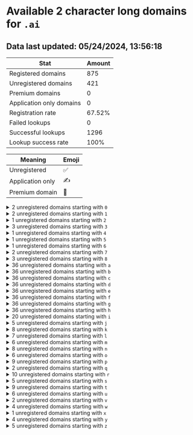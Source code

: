 # Available 2 character long domains for `.ai`

## Data last updated: 05/24/2024, 13:56:18

|Stat|Amount|
|--|--|
|Registered domains|875|
|Unregistered domains|421|
|Premium domains|0|
|Application only domains|0|
|Registration rate|67.52%|
|Failed lookups|0|
|Successful lookups|1296|
|Lookup success rate|100%|


|Meaning|Emoji|
|--|--|
|Unregistered|:white_check_mark:|
|Application only|:writing_hand:|
|Premium domain|:gem:|

<details>
<summary>2 unregistered domains starting with <bold><code>0</code></bold></summary>

|Type|Domain|
|--|--|
|:white_check_mark:|`06.ai`|
|:white_check_mark:|`0x.ai`|
</details>
<details>
<summary>2 unregistered domains starting with <bold><code>1</code></bold></summary>

|Type|Domain|
|--|--|
|:white_check_mark:|`1a.ai`|
|:white_check_mark:|`1v.ai`|
</details>
<details>
<summary>1 unregistered domains starting with <bold><code>2</code></bold></summary>

|Type|Domain|
|--|--|
|:white_check_mark:|`2i.ai`|
</details>
<details>
<summary>3 unregistered domains starting with <bold><code>3</code></bold></summary>

|Type|Domain|
|--|--|
|:white_check_mark:|`30.ai`|
|:white_check_mark:|`3a.ai`|
|:white_check_mark:|`3g.ai`|
</details>
<details>
<summary>1 unregistered domains starting with <bold><code>4</code></bold></summary>

|Type|Domain|
|--|--|
|:white_check_mark:|`42.ai`|
</details>
<details>
<summary>1 unregistered domains starting with <bold><code>5</code></bold></summary>

|Type|Domain|
|--|--|
|:white_check_mark:|`5l.ai`|
</details>
<details>
<summary>1 unregistered domains starting with <bold><code>6</code></bold></summary>

|Type|Domain|
|--|--|
|:white_check_mark:|`6q.ai`|
</details>
<details>
<summary>2 unregistered domains starting with <bold><code>7</code></bold></summary>

|Type|Domain|
|--|--|
|:white_check_mark:|`7c.ai`|
|:white_check_mark:|`7w.ai`|
</details>
<details>
<summary>3 unregistered domains starting with <bold><code>8</code></bold></summary>

|Type|Domain|
|--|--|
|:white_check_mark:|`86.ai`|
|:white_check_mark:|`8h.ai`|
|:white_check_mark:|`8m.ai`|
</details>
<details>
<summary>36 unregistered domains starting with <bold><code>a</code></bold></summary>

|Type|Domain|
|--|--|
|:white_check_mark:|`a0.ai`|
|:white_check_mark:|`a1.ai`|
|:white_check_mark:|`a2.ai`|
|:white_check_mark:|`a3.ai`|
|:white_check_mark:|`a4.ai`|
|:white_check_mark:|`a5.ai`|
|:white_check_mark:|`a6.ai`|
|:white_check_mark:|`a7.ai`|
|:white_check_mark:|`a8.ai`|
|:white_check_mark:|`a9.ai`|
|:white_check_mark:|`aa.ai`|
|:white_check_mark:|`ab.ai`|
|:white_check_mark:|`ac.ai`|
|:white_check_mark:|`ad.ai`|
|:white_check_mark:|`ae.ai`|
|:white_check_mark:|`af.ai`|
|:white_check_mark:|`ag.ai`|
|:white_check_mark:|`ah.ai`|
|:white_check_mark:|`ai.ai`|
|:white_check_mark:|`aj.ai`|
|:white_check_mark:|`ak.ai`|
|:white_check_mark:|`al.ai`|
|:white_check_mark:|`am.ai`|
|:white_check_mark:|`an.ai`|
|:white_check_mark:|`ao.ai`|
|:white_check_mark:|`ap.ai`|
|:white_check_mark:|`aq.ai`|
|:white_check_mark:|`ar.ai`|
|:white_check_mark:|`as.ai`|
|:white_check_mark:|`at.ai`|
|:white_check_mark:|`au.ai`|
|:white_check_mark:|`av.ai`|
|:white_check_mark:|`aw.ai`|
|:white_check_mark:|`ax.ai`|
|:white_check_mark:|`ay.ai`|
|:white_check_mark:|`az.ai`|
</details>
<details>
<summary>36 unregistered domains starting with <bold><code>b</code></bold></summary>

|Type|Domain|
|--|--|
|:white_check_mark:|`b0.ai`|
|:white_check_mark:|`b1.ai`|
|:white_check_mark:|`b2.ai`|
|:white_check_mark:|`b3.ai`|
|:white_check_mark:|`b4.ai`|
|:white_check_mark:|`b5.ai`|
|:white_check_mark:|`b6.ai`|
|:white_check_mark:|`b7.ai`|
|:white_check_mark:|`b8.ai`|
|:white_check_mark:|`b9.ai`|
|:white_check_mark:|`ba.ai`|
|:white_check_mark:|`bb.ai`|
|:white_check_mark:|`bc.ai`|
|:white_check_mark:|`bd.ai`|
|:white_check_mark:|`be.ai`|
|:white_check_mark:|`bf.ai`|
|:white_check_mark:|`bg.ai`|
|:white_check_mark:|`bh.ai`|
|:white_check_mark:|`bi.ai`|
|:white_check_mark:|`bj.ai`|
|:white_check_mark:|`bk.ai`|
|:white_check_mark:|`bl.ai`|
|:white_check_mark:|`bm.ai`|
|:white_check_mark:|`bn.ai`|
|:white_check_mark:|`bo.ai`|
|:white_check_mark:|`bp.ai`|
|:white_check_mark:|`bq.ai`|
|:white_check_mark:|`br.ai`|
|:white_check_mark:|`bs.ai`|
|:white_check_mark:|`bt.ai`|
|:white_check_mark:|`bu.ai`|
|:white_check_mark:|`bv.ai`|
|:white_check_mark:|`bw.ai`|
|:white_check_mark:|`bx.ai`|
|:white_check_mark:|`by.ai`|
|:white_check_mark:|`bz.ai`|
</details>
<details>
<summary>36 unregistered domains starting with <bold><code>c</code></bold></summary>

|Type|Domain|
|--|--|
|:white_check_mark:|`c0.ai`|
|:white_check_mark:|`c1.ai`|
|:white_check_mark:|`c2.ai`|
|:white_check_mark:|`c3.ai`|
|:white_check_mark:|`c4.ai`|
|:white_check_mark:|`c5.ai`|
|:white_check_mark:|`c6.ai`|
|:white_check_mark:|`c7.ai`|
|:white_check_mark:|`c8.ai`|
|:white_check_mark:|`c9.ai`|
|:white_check_mark:|`ca.ai`|
|:white_check_mark:|`cb.ai`|
|:white_check_mark:|`cc.ai`|
|:white_check_mark:|`cd.ai`|
|:white_check_mark:|`ce.ai`|
|:white_check_mark:|`cf.ai`|
|:white_check_mark:|`cg.ai`|
|:white_check_mark:|`ch.ai`|
|:white_check_mark:|`ci.ai`|
|:white_check_mark:|`cj.ai`|
|:white_check_mark:|`ck.ai`|
|:white_check_mark:|`cl.ai`|
|:white_check_mark:|`cm.ai`|
|:white_check_mark:|`cn.ai`|
|:white_check_mark:|`co.ai`|
|:white_check_mark:|`cp.ai`|
|:white_check_mark:|`cq.ai`|
|:white_check_mark:|`cr.ai`|
|:white_check_mark:|`cs.ai`|
|:white_check_mark:|`ct.ai`|
|:white_check_mark:|`cu.ai`|
|:white_check_mark:|`cv.ai`|
|:white_check_mark:|`cw.ai`|
|:white_check_mark:|`cx.ai`|
|:white_check_mark:|`cy.ai`|
|:white_check_mark:|`cz.ai`|
</details>
<details>
<summary>36 unregistered domains starting with <bold><code>d</code></bold></summary>

|Type|Domain|
|--|--|
|:white_check_mark:|`d0.ai`|
|:white_check_mark:|`d1.ai`|
|:white_check_mark:|`d2.ai`|
|:white_check_mark:|`d3.ai`|
|:white_check_mark:|`d4.ai`|
|:white_check_mark:|`d5.ai`|
|:white_check_mark:|`d6.ai`|
|:white_check_mark:|`d7.ai`|
|:white_check_mark:|`d8.ai`|
|:white_check_mark:|`d9.ai`|
|:white_check_mark:|`da.ai`|
|:white_check_mark:|`db.ai`|
|:white_check_mark:|`dc.ai`|
|:white_check_mark:|`dd.ai`|
|:white_check_mark:|`de.ai`|
|:white_check_mark:|`df.ai`|
|:white_check_mark:|`dg.ai`|
|:white_check_mark:|`dh.ai`|
|:white_check_mark:|`di.ai`|
|:white_check_mark:|`dj.ai`|
|:white_check_mark:|`dk.ai`|
|:white_check_mark:|`dl.ai`|
|:white_check_mark:|`dm.ai`|
|:white_check_mark:|`dn.ai`|
|:white_check_mark:|`do.ai`|
|:white_check_mark:|`dp.ai`|
|:white_check_mark:|`dq.ai`|
|:white_check_mark:|`dr.ai`|
|:white_check_mark:|`ds.ai`|
|:white_check_mark:|`dt.ai`|
|:white_check_mark:|`du.ai`|
|:white_check_mark:|`dv.ai`|
|:white_check_mark:|`dw.ai`|
|:white_check_mark:|`dx.ai`|
|:white_check_mark:|`dy.ai`|
|:white_check_mark:|`dz.ai`|
</details>
<details>
<summary>36 unregistered domains starting with <bold><code>e</code></bold></summary>

|Type|Domain|
|--|--|
|:white_check_mark:|`e0.ai`|
|:white_check_mark:|`e1.ai`|
|:white_check_mark:|`e2.ai`|
|:white_check_mark:|`e3.ai`|
|:white_check_mark:|`e4.ai`|
|:white_check_mark:|`e5.ai`|
|:white_check_mark:|`e6.ai`|
|:white_check_mark:|`e7.ai`|
|:white_check_mark:|`e8.ai`|
|:white_check_mark:|`e9.ai`|
|:white_check_mark:|`ea.ai`|
|:white_check_mark:|`eb.ai`|
|:white_check_mark:|`ec.ai`|
|:white_check_mark:|`ed.ai`|
|:white_check_mark:|`ee.ai`|
|:white_check_mark:|`ef.ai`|
|:white_check_mark:|`eg.ai`|
|:white_check_mark:|`eh.ai`|
|:white_check_mark:|`ei.ai`|
|:white_check_mark:|`ej.ai`|
|:white_check_mark:|`ek.ai`|
|:white_check_mark:|`el.ai`|
|:white_check_mark:|`em.ai`|
|:white_check_mark:|`en.ai`|
|:white_check_mark:|`eo.ai`|
|:white_check_mark:|`ep.ai`|
|:white_check_mark:|`eq.ai`|
|:white_check_mark:|`er.ai`|
|:white_check_mark:|`es.ai`|
|:white_check_mark:|`et.ai`|
|:white_check_mark:|`eu.ai`|
|:white_check_mark:|`ev.ai`|
|:white_check_mark:|`ew.ai`|
|:white_check_mark:|`ex.ai`|
|:white_check_mark:|`ey.ai`|
|:white_check_mark:|`ez.ai`|
</details>
<details>
<summary>36 unregistered domains starting with <bold><code>f</code></bold></summary>

|Type|Domain|
|--|--|
|:white_check_mark:|`f0.ai`|
|:white_check_mark:|`f1.ai`|
|:white_check_mark:|`f2.ai`|
|:white_check_mark:|`f3.ai`|
|:white_check_mark:|`f4.ai`|
|:white_check_mark:|`f5.ai`|
|:white_check_mark:|`f6.ai`|
|:white_check_mark:|`f7.ai`|
|:white_check_mark:|`f8.ai`|
|:white_check_mark:|`f9.ai`|
|:white_check_mark:|`fa.ai`|
|:white_check_mark:|`fb.ai`|
|:white_check_mark:|`fc.ai`|
|:white_check_mark:|`fd.ai`|
|:white_check_mark:|`fe.ai`|
|:white_check_mark:|`ff.ai`|
|:white_check_mark:|`fg.ai`|
|:white_check_mark:|`fh.ai`|
|:white_check_mark:|`fi.ai`|
|:white_check_mark:|`fj.ai`|
|:white_check_mark:|`fk.ai`|
|:white_check_mark:|`fl.ai`|
|:white_check_mark:|`fm.ai`|
|:white_check_mark:|`fn.ai`|
|:white_check_mark:|`fo.ai`|
|:white_check_mark:|`fp.ai`|
|:white_check_mark:|`fq.ai`|
|:white_check_mark:|`fr.ai`|
|:white_check_mark:|`fs.ai`|
|:white_check_mark:|`ft.ai`|
|:white_check_mark:|`fu.ai`|
|:white_check_mark:|`fv.ai`|
|:white_check_mark:|`fw.ai`|
|:white_check_mark:|`fx.ai`|
|:white_check_mark:|`fy.ai`|
|:white_check_mark:|`fz.ai`|
</details>
<details>
<summary>36 unregistered domains starting with <bold><code>g</code></bold></summary>

|Type|Domain|
|--|--|
|:white_check_mark:|`g0.ai`|
|:white_check_mark:|`g1.ai`|
|:white_check_mark:|`g2.ai`|
|:white_check_mark:|`g3.ai`|
|:white_check_mark:|`g4.ai`|
|:white_check_mark:|`g5.ai`|
|:white_check_mark:|`g6.ai`|
|:white_check_mark:|`g7.ai`|
|:white_check_mark:|`g8.ai`|
|:white_check_mark:|`g9.ai`|
|:white_check_mark:|`ga.ai`|
|:white_check_mark:|`gb.ai`|
|:white_check_mark:|`gc.ai`|
|:white_check_mark:|`gd.ai`|
|:white_check_mark:|`ge.ai`|
|:white_check_mark:|`gf.ai`|
|:white_check_mark:|`gg.ai`|
|:white_check_mark:|`gh.ai`|
|:white_check_mark:|`gi.ai`|
|:white_check_mark:|`gj.ai`|
|:white_check_mark:|`gk.ai`|
|:white_check_mark:|`gl.ai`|
|:white_check_mark:|`gm.ai`|
|:white_check_mark:|`gn.ai`|
|:white_check_mark:|`go.ai`|
|:white_check_mark:|`gp.ai`|
|:white_check_mark:|`gq.ai`|
|:white_check_mark:|`gr.ai`|
|:white_check_mark:|`gs.ai`|
|:white_check_mark:|`gt.ai`|
|:white_check_mark:|`gu.ai`|
|:white_check_mark:|`gv.ai`|
|:white_check_mark:|`gw.ai`|
|:white_check_mark:|`gx.ai`|
|:white_check_mark:|`gy.ai`|
|:white_check_mark:|`gz.ai`|
</details>
<details>
<summary>36 unregistered domains starting with <bold><code>h</code></bold></summary>

|Type|Domain|
|--|--|
|:white_check_mark:|`h0.ai`|
|:white_check_mark:|`h1.ai`|
|:white_check_mark:|`h2.ai`|
|:white_check_mark:|`h3.ai`|
|:white_check_mark:|`h4.ai`|
|:white_check_mark:|`h5.ai`|
|:white_check_mark:|`h6.ai`|
|:white_check_mark:|`h7.ai`|
|:white_check_mark:|`h8.ai`|
|:white_check_mark:|`h9.ai`|
|:white_check_mark:|`ha.ai`|
|:white_check_mark:|`hb.ai`|
|:white_check_mark:|`hc.ai`|
|:white_check_mark:|`hd.ai`|
|:white_check_mark:|`he.ai`|
|:white_check_mark:|`hf.ai`|
|:white_check_mark:|`hg.ai`|
|:white_check_mark:|`hh.ai`|
|:white_check_mark:|`hi.ai`|
|:white_check_mark:|`hj.ai`|
|:white_check_mark:|`hk.ai`|
|:white_check_mark:|`hl.ai`|
|:white_check_mark:|`hm.ai`|
|:white_check_mark:|`hn.ai`|
|:white_check_mark:|`ho.ai`|
|:white_check_mark:|`hp.ai`|
|:white_check_mark:|`hq.ai`|
|:white_check_mark:|`hr.ai`|
|:white_check_mark:|`hs.ai`|
|:white_check_mark:|`ht.ai`|
|:white_check_mark:|`hu.ai`|
|:white_check_mark:|`hv.ai`|
|:white_check_mark:|`hw.ai`|
|:white_check_mark:|`hx.ai`|
|:white_check_mark:|`hy.ai`|
|:white_check_mark:|`hz.ai`|
</details>
<details>
<summary>20 unregistered domains starting with <bold><code>i</code></bold></summary>

|Type|Domain|
|--|--|
|:white_check_mark:|`ia.ai`|
|:white_check_mark:|`ib.ai`|
|:white_check_mark:|`ic.ai`|
|:white_check_mark:|`id.ai`|
|:white_check_mark:|`ie.ai`|
|:white_check_mark:|`if.ai`|
|:white_check_mark:|`ig.ai`|
|:white_check_mark:|`ih.ai`|
|:white_check_mark:|`ii.ai`|
|:white_check_mark:|`ij.ai`|
|:white_check_mark:|`ik.ai`|
|:white_check_mark:|`il.ai`|
|:white_check_mark:|`im.ai`|
|:white_check_mark:|`in.ai`|
|:white_check_mark:|`io.ai`|
|:white_check_mark:|`ip.ai`|
|:white_check_mark:|`iq.ai`|
|:white_check_mark:|`ix.ai`|
|:white_check_mark:|`iy.ai`|
|:white_check_mark:|`iz.ai`|
</details>
<details>
<summary>5 unregistered domains starting with <bold><code>j</code></bold></summary>

|Type|Domain|
|--|--|
|:white_check_mark:|`j0.ai`|
|:white_check_mark:|`j2.ai`|
|:white_check_mark:|`jt.ai`|
|:white_check_mark:|`ju.ai`|
|:white_check_mark:|`jw.ai`|
</details>
<details>
<summary>8 unregistered domains starting with <bold><code>k</code></bold></summary>

|Type|Domain|
|--|--|
|:white_check_mark:|`k2.ai`|
|:white_check_mark:|`k3.ai`|
|:white_check_mark:|`k4.ai`|
|:white_check_mark:|`k9.ai`|
|:white_check_mark:|`kb.ai`|
|:white_check_mark:|`ke.ai`|
|:white_check_mark:|`kn.ai`|
|:white_check_mark:|`kq.ai`|
</details>
<details>
<summary>7 unregistered domains starting with <bold><code>l</code></bold></summary>

|Type|Domain|
|--|--|
|:white_check_mark:|`l9.ai`|
|:white_check_mark:|`la.ai`|
|:white_check_mark:|`lb.ai`|
|:white_check_mark:|`li.ai`|
|:white_check_mark:|`lj.ai`|
|:white_check_mark:|`ln.ai`|
|:white_check_mark:|`lp.ai`|
</details>
<details>
<summary>6 unregistered domains starting with <bold><code>m</code></bold></summary>

|Type|Domain|
|--|--|
|:white_check_mark:|`m6.ai`|
|:white_check_mark:|`mf.ai`|
|:white_check_mark:|`mj.ai`|
|:white_check_mark:|`mo.ai`|
|:white_check_mark:|`mp.ai`|
|:white_check_mark:|`mt.ai`|
</details>
<details>
<summary>8 unregistered domains starting with <bold><code>n</code></bold></summary>

|Type|Domain|
|--|--|
|:white_check_mark:|`n7.ai`|
|:white_check_mark:|`n8.ai`|
|:white_check_mark:|`nh.ai`|
|:white_check_mark:|`no.ai`|
|:white_check_mark:|`np.ai`|
|:white_check_mark:|`nt.ai`|
|:white_check_mark:|`nw.ai`|
|:white_check_mark:|`nz.ai`|
</details>
<details>
<summary>6 unregistered domains starting with <bold><code>o</code></bold></summary>

|Type|Domain|
|--|--|
|:white_check_mark:|`o5.ai`|
|:white_check_mark:|`o7.ai`|
|:white_check_mark:|`oj.ai`|
|:white_check_mark:|`ok.ai`|
|:white_check_mark:|`ol.ai`|
|:white_check_mark:|`ov.ai`|
</details>
<details>
<summary>9 unregistered domains starting with <bold><code>p</code></bold></summary>

|Type|Domain|
|--|--|
|:white_check_mark:|`p7.ai`|
|:white_check_mark:|`p9.ai`|
|:white_check_mark:|`pb.ai`|
|:white_check_mark:|`pg.ai`|
|:white_check_mark:|`pi.ai`|
|:white_check_mark:|`pm.ai`|
|:white_check_mark:|`pp.ai`|
|:white_check_mark:|`pt.ai`|
|:white_check_mark:|`py.ai`|
</details>
<details>
<summary>2 unregistered domains starting with <bold><code>q</code></bold></summary>

|Type|Domain|
|--|--|
|:white_check_mark:|`q0.ai`|
|:white_check_mark:|`ql.ai`|
</details>
<details>
<summary>10 unregistered domains starting with <bold><code>r</code></bold></summary>

|Type|Domain|
|--|--|
|:white_check_mark:|`r3.ai`|
|:white_check_mark:|`r4.ai`|
|:white_check_mark:|`rd.ai`|
|:white_check_mark:|`rf.ai`|
|:white_check_mark:|`rg.ai`|
|:white_check_mark:|`rh.ai`|
|:white_check_mark:|`rl.ai`|
|:white_check_mark:|`rw.ai`|
|:white_check_mark:|`ry.ai`|
|:white_check_mark:|`rz.ai`|
</details>
<details>
<summary>5 unregistered domains starting with <bold><code>s</code></bold></summary>

|Type|Domain|
|--|--|
|:white_check_mark:|`s3.ai`|
|:white_check_mark:|`s5.ai`|
|:white_check_mark:|`s8.ai`|
|:white_check_mark:|`sc.ai`|
|:white_check_mark:|`so.ai`|
</details>
<details>
<summary>9 unregistered domains starting with <bold><code>t</code></bold></summary>

|Type|Domain|
|--|--|
|:white_check_mark:|`t0.ai`|
|:white_check_mark:|`t2.ai`|
|:white_check_mark:|`t3.ai`|
|:white_check_mark:|`t4.ai`|
|:white_check_mark:|`ta.ai`|
|:white_check_mark:|`te.ai`|
|:white_check_mark:|`tf.ai`|
|:white_check_mark:|`tu.ai`|
|:white_check_mark:|`tz.ai`|
</details>
<details>
<summary>6 unregistered domains starting with <bold><code>u</code></bold></summary>

|Type|Domain|
|--|--|
|:white_check_mark:|`u0.ai`|
|:white_check_mark:|`u3.ai`|
|:white_check_mark:|`u8.ai`|
|:white_check_mark:|`u9.ai`|
|:white_check_mark:|`uo.ai`|
|:white_check_mark:|`ut.ai`|
</details>
<details>
<summary>2 unregistered domains starting with <bold><code>v</code></bold></summary>

|Type|Domain|
|--|--|
|:white_check_mark:|`v1.ai`|
|:white_check_mark:|`vk.ai`|
</details>
<details>
<summary>4 unregistered domains starting with <bold><code>w</code></bold></summary>

|Type|Domain|
|--|--|
|:white_check_mark:|`w0.ai`|
|:white_check_mark:|`w2.ai`|
|:white_check_mark:|`wb.ai`|
|:white_check_mark:|`wx.ai`|
</details>
<details>
<summary>1 unregistered domains starting with <bold><code>x</code></bold></summary>

|Type|Domain|
|--|--|
|:white_check_mark:|`x7.ai`|
</details>
<details>
<summary>4 unregistered domains starting with <bold><code>y</code></bold></summary>

|Type|Domain|
|--|--|
|:white_check_mark:|`yc.ai`|
|:white_check_mark:|`yh.ai`|
|:white_check_mark:|`yl.ai`|
|:white_check_mark:|`yp.ai`|
</details>
<details>
<summary>5 unregistered domains starting with <bold><code>z</code></bold></summary>

|Type|Domain|
|--|--|
|:white_check_mark:|`z1.ai`|
|:white_check_mark:|`z6.ai`|
|:white_check_mark:|`z7.ai`|
|:white_check_mark:|`zf.ai`|
|:white_check_mark:|`zt.ai`|
</details>